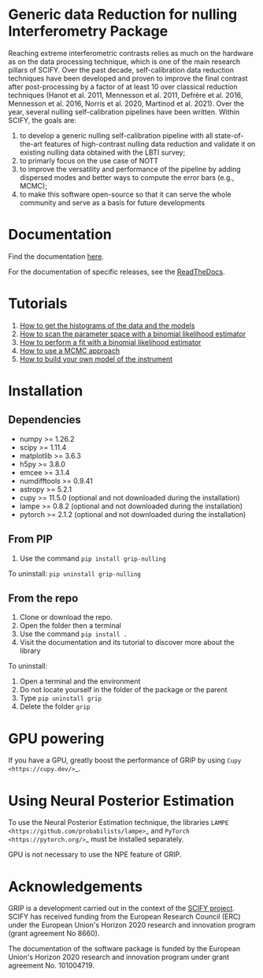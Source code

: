 # Generic data Reduction for nulling Interferometry Package
Reaching extreme interferometric contrasts relies as much on the hardware as on the data processing technique, which is one of the main research pillars of SCIFY. 
Over the past decade, self-calibration data reduction techniques have been developed and proven to improve the final contrast after post-processing by a factor of at least 10 over classical reduction techniques (Hanot et al. 2011, Mennesson et al. 2011, Defrère et al. 2016, Mennesson et al. 2016, Norris et al. 2020, Martinod et al. 2021). 
Over the year, several nulling self-calibration pipelines have been written. Within SCIFY, the goals are:
1. to develop a generic nulling self-calibration pipeline with all state-of-the-art features of high-contrast nulling data reduction and validate it on existing nulling data obtained with the LBTI survey; 
2. to primarly focus on the use case of NOTT
3. to improve the versatility and performance of the pipeline by adding dispersed modes and better ways to compute the error bars (e.g., MCMC);
4. to make this software open-source so that it can serve the whole community and serve as a basis for future developments


# Documentation
Find the documentation [here](https://mamartinod.github.io/grip/).

For the documentation of specific releases, see the [ReadTheDocs](https://grip.readthedocs.io/en/stable/).

# Tutorials
1. [How to get the histograms of the data and the models](/tutorials/tuto1_get_histo_and_display.ipynb)
2. [How to scan the parameter space with a binomial likelihood estimator](/tutorials/tuto2_explore_parameter_space.ipynb)
3. [How to perform a fit with a binomial likelihood estimator](/tutorials/tuto3_fit_with_likelihood.ipynb)
4. [How to use a MCMC approach](/tutorials/tuto4_use_of_mcmc.ipynb)
5. [How to build your own model of the instrument](/tutorials/tuto5_build_your_own_model.ipynb)

# Installation
## Dependencies
- numpy >= 1.26.2
- scipy >= 1.11.4
- matplotlib >= 3.6.3
- h5py >= 3.8.0
- emcee >= 3.1.4
- numdifftools >= 0.9.41
- astropy >= 5.2.1
- cupy >= 11.5.0 (optional and not downloaded during the installation)
- lampe >= 0.8.2 (optional and not downloaded during the installation)
- pytorch >= 2.1.2 (optional and not downloaded during the installation)

## From PIP
1. Use the command ``pip install grip-nulling``

To uninstall: ``pip uninstall grip-nulling``

## From the repo
1. Clone or download the repo.
2. Open the folder then a terminal
3. Use the command ``pip install .``
4. Visit the documentation and its tutorial to discover more about the library

To uninstall:
1. Open a terminal and the environment
2. Do not locate yourself in the folder of the package or the parent
3. Type `pip uninstall grip`
4. Delete the folder `grip`

# GPU powering
If you have a GPU, greatly boost the performance of GRIP by using `Cupy <https://cupy.dev/>`_.

# Using Neural Posterior Estimation
To use the Neural Posterior Estimation technique, the libraries `LAMPE <https://github.com/probabilists/lampe>`_ 
and `PyTorch <https://pytorch.org/>`_ must be installed separately.

GPU is not necessary to use the NPE feature of GRIP.

# Acknowledgements
GRIP is a development carried out in the context of the [SCIFY project](http://denis-defrere.com/scify.php). SCIFY has received funding from the European Research Council (ERC) under the European Union's Horizon 2020 research and innovation program (grant agreement No 8660).

The documentation of the software package is funded by the European Union's Horizon 2020 research and innovation program under grant agreement No. 101004719.

